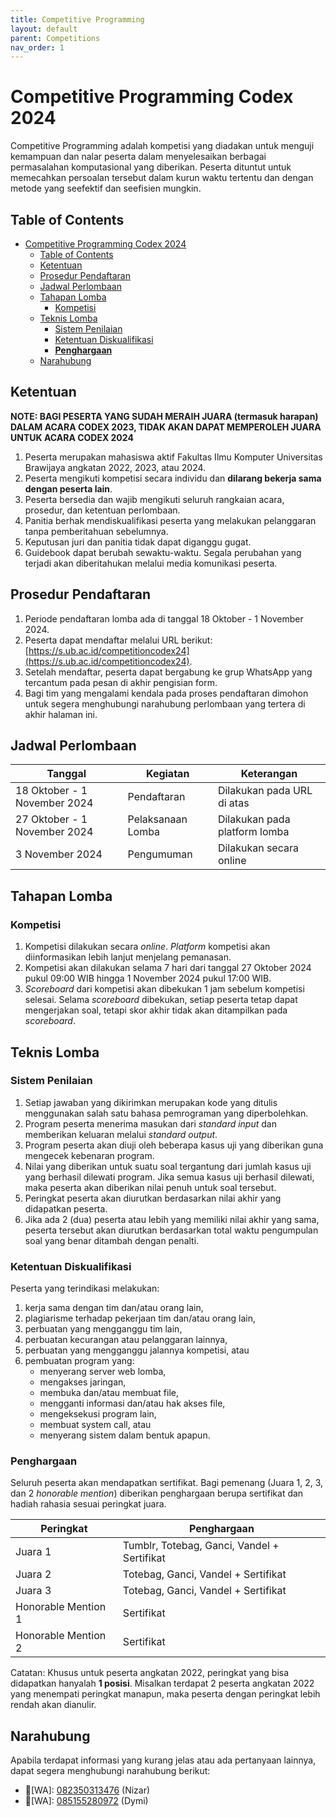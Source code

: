 ```yaml
---
title: Competitive Programming
layout: default
parent: Competitions
nav_order: 1
---
```


# Competitive Programming Codex 2024

Competitive Programming adalah kompetisi yang diadakan untuk menguji kemampuan dan nalar peserta dalam menyelesaikan berbagai permasalahan komputasional yang diberikan. Peserta dituntut untuk memecahkan persoalan tersebut dalam kurun waktu tertentu dan dengan metode yang seefektif dan seefisien mungkin.

## Table of Contents

- [Competitive Programming Codex 2024](#competitive-programming-codex-2024)
  - [Table of Contents](#table-of-contents)
  - [Ketentuan](#ketentuan)
  - [Prosedur Pendaftaran](#prosedur-pendaftaran)
  - [Jadwal Perlombaan](#jadwal-perlombaan)
  - [Tahapan Lomba](#tahapan-lomba)
    - [Kompetisi](#kompetisi)
  - [Teknis Lomba](#teknis-lomba)
    - [Sistem Penilaian](#sistem-penilaian)
    - [Ketentuan Diskualifikasi](#ketentuan-diskualifikasi)
    - [**Penghargaan**](#penghargaan)
  - [Narahubung](#narahubung)

## Ketentuan
**NOTE: BAGI PESERTA YANG SUDAH MERAIH JUARA (termasuk harapan) DALAM ACARA CODEX 2023, TIDAK AKAN DAPAT MEMPEROLEH JUARA UNTUK ACARA CODEX 2024**
1. Peserta merupakan mahasiswa aktif Fakultas Ilmu Komputer Universitas Brawijaya angkatan 2022, 2023, atau 2024.
2. Peserta mengikuti kompetisi secara individu dan **dilarang bekerja sama dengan peserta lain**.
3. Peserta bersedia dan wajib mengikuti seluruh rangkaian acara, prosedur, dan ketentuan perlombaan.
4. Panitia berhak mendiskualifikasi peserta yang melakukan pelanggaran tanpa pemberitahuan sebelumnya.
5. Keputusan juri dan panitia tidak dapat diganggu gugat.
6. Guidebook dapat berubah sewaktu-waktu. Segala perubahan yang terjadi akan diberitahukan melalui media komunikasi peserta.

## Prosedur Pendaftaran

1. Periode pendaftaran lomba ada di tanggal 18 Oktober - 1 November 2024. 
2. Peserta dapat mendaftar melalui URL berikut: [https://s.ub.ac.id/competitioncodex24](https://s.ub.ac.id/competitioncodex24). 
3. Setelah mendaftar, peserta dapat bergabung ke grup WhatsApp yang tercantum pada pesan di akhir pengisian form.
4. Bagi tim yang mengalami kendala pada proses pendaftaran dimohon untuk segera menghubungi narahubung perlombaan yang tertera di akhir halaman ini.

## Jadwal Perlombaan


| Tanggal                       | Kegiatan          | Keterangan                    |
|-------------------------------|-------------------|-------------------------------|
| 18 Oktober - 1 November 2024  | Pendaftaran       | Dilakukan pada URL di atas    |
| 27 Oktober - 1 November 2024  | Pelaksanaan Lomba | Dilakukan pada platform lomba |
| 3 November 2024               | Pengumuman        | Dilakukan secara online       |

## Tahapan Lomba

### Kompetisi

1. Kompetisi dilakukan secara _online_. _Platform_ kompetisi akan diinformasikan lebih lanjut menjelang pemanasan.
2. Kompetisi akan dilakukan selama 7 hari dari tanggal 27 Oktober 2024 pukul 09:00 WIB hingga 1 November 2024 pukul 17:00 WIB. 
3. _Scoreboard_ dari kompetisi akan dibekukan 1 jam sebelum kompetisi selesai. Selama _scoreboard_ dibekukan, setiap peserta tetap dapat mengerjakan soal, tetapi skor akhir tidak akan ditampilkan pada _scoreboard_.

## Teknis Lomba

### Sistem Penilaian

1. Setiap jawaban yang dikirimkan merupakan kode yang ditulis menggunakan salah satu bahasa pemrograman yang diperbolehkan.
2. Program peserta menerima masukan dari _standard input_ dan memberikan keluaran melalui _standard output_.
3. Program peserta akan diuji oleh beberapa kasus uji yang diberikan guna mengecek kebenaran program.
4. Nilai yang diberikan untuk suatu soal tergantung dari jumlah kasus uji yang berhasil dilewati program. Jika semua kasus uji berhasil dilewati, maka peserta akan diberikan nilai penuh untuk soal tersebut.
5. Peringkat peserta akan diurutkan berdasarkan nilai akhir yang didapatkan peserta.
6. Jika ada 2 (dua) peserta atau lebih yang memiliki nilai akhir yang sama, peserta tersebut akan diurutkan berdasarkan total waktu pengumpulan soal yang benar ditambah dengan penalti.

### Ketentuan Diskualifikasi

Peserta yang terindikasi melakukan:
1. kerja sama dengan tim dan/atau orang lain,
2. plagiarisme terhadap pekerjaan tim dan/atau orang lain,
3. perbuatan yang mengganggu tim lain,
4. perbuatan kecurangan atau pelanggaran lainnya,
5. perbuatan yang mengganggu jalannya kompetisi, atau
6. pembuatan program yang:
    - menyerang server web lomba,
    - mengakses jaringan,
    - membuka dan/atau membuat file,
    - mengganti informasi dan/atau hak akses file,
    - mengeksekusi program lain,
    - membuat system call, atau
    - menyerang sistem dalam bentuk apapun.


### **Penghargaan**


Seluruh peserta akan mendapatkan sertifikat. Bagi pemenang (Juara 1, 2, 3, dan 2 _honorable mention_) diberikan penghargaan berupa sertifikat dan hadiah rahasia sesuai peringkat juara.

| Peringkat           | Penghargaan            |
|---------------------|------------------------|
| Juara 1             | Tumblr, Totebag, Ganci, Vandel + Sertifikat |
| Juara 2             | Totebag, Ganci, Vandel + Sertifikat |
| Juara 3             | Totebag, Ganci, Vandel + Sertifikat |
| Honorable Mention 1 | Sertifikat |
| Honorable Mention 2 | Sertifikat |

Catatan: Khusus untuk peserta angkatan 2022, peringkat yang bisa didapatkan hanyalah **1 posisi**. Misalkan terdapat 2 peserta angkatan 2022 yang menempati peringkat manapun, maka peserta dengan peringkat lebih rendah akan dianulir. 

## Narahubung

Apabila terdapat informasi yang kurang jelas atau ada pertanyaan lainnya, dapat segera menghubungi narahubung berikut:

- 👤[WA]: [082350313476](https://wa.me/+6282350313476) (Nizar)
- 👤[WA]: [085155280972](https://wa.me/+6285155280972) (Dymi)
